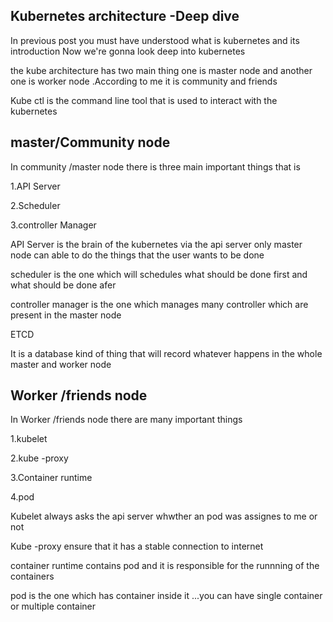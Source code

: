 Kubernetes architecture -Deep dive 
---------------------------------------------------------------
In previous post you must have understood what is kubernetes and its introduction 
Now we're gonna look deep into kubernetes 

the kube architecture has two main thing one is master node and another one is worker node .According to me it is community and 
friends 

Kube ctl is the command line tool that is used to interact with the kubernetes 

master/Community node 
--------------------------------------------------------------------

In community /master node there is three main important things that is 

1.API Server 

2.Scheduler

3.controller Manager 

API Server is the brain of the kubernetes via the api server only master node can able to 
do the things that the user wants to be done

scheduler is the one which will schedules what should be done first and what should be done afer 

controller manager is the one which manages many controller which are present in the master node 

ETCD

It is a database kind of thing that will  record whatever happens in the whole master and worker node
 
Worker /friends node
------------------------------------------------------------ 

In Worker /friends node there are many important things 

1.kubelet

2.kube -proxy

3.Container runtime

4.pod 

Kubelet always asks the api server whwther an pod was assignes to me or not 

Kube -proxy ensure that it has a stable connection to internet 

container runtime contains  pod and it is responsible for the runnning of the containers 

pod is the one which has container inside it ...you can have single container or multiple container 
 

  

